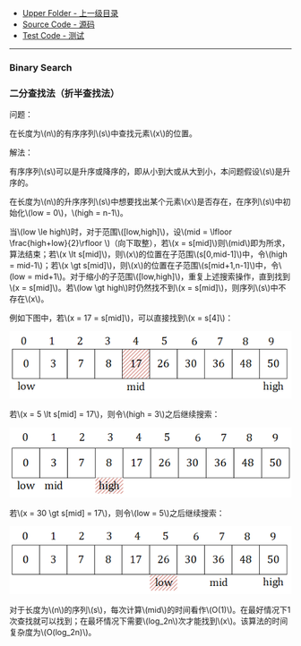 * [Upper Folder - 上一级目录](../)
* [Source Code - 源码](https://github.com/zhaochenyou/Way-to-Algorithm/blob/master/src/Search/BinarySearch.hpp)
* [Test Code - 测试](https://github.com/zhaochenyou/Way-to-Algorithm/blob/master/src/Search/BinarySearch.cpp)

--------

### Binary Search
### 二分查找法（折半查找法）
<div>
问题：
<p id="i">在长度为\(n\)的有序序列\(s\)中查找元素\(x\)的位置。 </p>
解法：
<p id="i">有序序列\(s\)可以是升序或降序的，即从小到大或从大到小，本问题假设\(s\)是升序的。 </p>
<p id="i">在长度为\(n\)的升序序列\(s\)中想要找出某个元素\(x\)是否存在，在序列\(s\)中初始化\(low = 0\)，\(high = n-1\)。 </p>
<p id="i">当\(low \le high\)时，对于范围\([low,high]\)，设\(mid = \lfloor \frac{high+low}{2}\rfloor \)（向下取整），若\(x = s[mid]\)则\(mid\)即为所求，算法结束；若\(x \lt s[mid]\)，则\(x\)的位置在子范围\(s[0,mid-1]\)中，令\(high = mid-1\)；若\(x \gt s[mid]\)，则\(x\)的位置在子范围\(s[mid+1,n-1]\)中，令\(low = mid+1\)。对于缩小的子范围\([low,high]\)，重复上述搜索操作，直到找到\(x = s[mid]\)。若\(low \gt high\)时仍然找不到\(x = s[mid]\)，则序列\(s\)中不存在\(x\)。 </p>
<p id="i">例如下图中，若\(x = 17 = s[mid]\)，可以直接找到\(x = s[4]\)： </p>
<p id="c"><img src="../res/BinarySearch1.png" /></p>
<p id="i">若\(x = 5 \lt s[mid] = 17\)，则令\(high = 3\)之后继续搜索： </p>
<p id="c"><img src="../res/BinarySearch2.png" /></p>
<p id="i">若\(x = 30 \gt s[mid] = 17\)，则令\(low = 5\)之后继续搜索： </p>
<p id="c"><img src="../res/BinarySearch3.png" /></p>
<p id="i">对于长度为\(n\)的序列\(s\)，每次计算\(mid\)的时间看作\(O(1)\)。在最好情况下1次查找就可以找到；在最坏情况下需要\(log_2⁡n\)次才能找到\(x\)。该算法的时间复杂度为\(O(log_2⁡n)\)。 </p>
</div>
